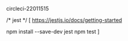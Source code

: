 circleci-22011515

/* jest */ [
  https://jestjs.io/docs/getting-started

  npm install --save-dev jest
  npm test
]

